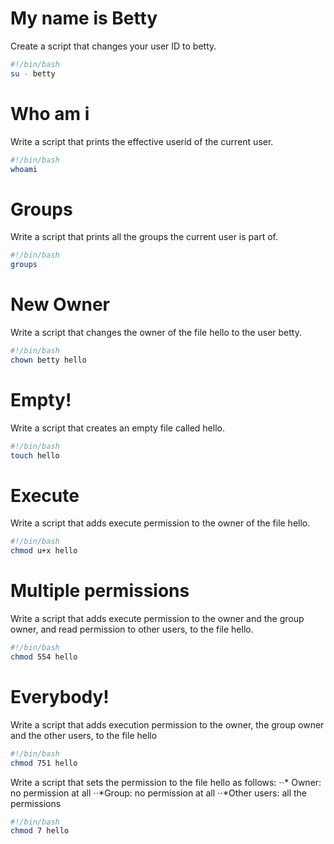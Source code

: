 # My name is Betty 
Create a script that changes your user ID to betty.
```bash
#!/bin/bash
su - betty
```
# Who am i
Write a script that prints the effective userid of the current user.
```bash
#!/bin/bash
whoami
```
# Groups
Write a script that prints all the groups the current user is part of.
```bash
#!/bin/bash
groups
```
# New Owner
Write a script that changes the owner of the file hello to the user betty.
```bash
#!/bin/bash
chown betty hello
```
# Empty!
Write a script that creates an empty file called hello.
```bash
#!/bin/bash
touch hello
```
# Execute
Write a script that adds execute permission to the owner of the file hello.
```bash
#!/bin/bash
chmod u+x hello
```
# Multiple permissions
Write a script that adds execute permission to the owner and the group owner, and read permission to other users, to the file hello.
```bash
#!/bin/bash
chmod 554 hello
```
# Everybody!
Write a script that adds execution permission to the owner, the group owner and the other users, to the file hello
```bash
#!/bin/bash
chmod 751 hello
```
Write a script that sets the permission to the file hello as follows:
⋅⋅* Owner: no permission at all
⋅⋅*Group: no permission at all
⋅⋅*Other users: all the permissions
```bash
#!/bin/bash
chmod 7 hello
```
